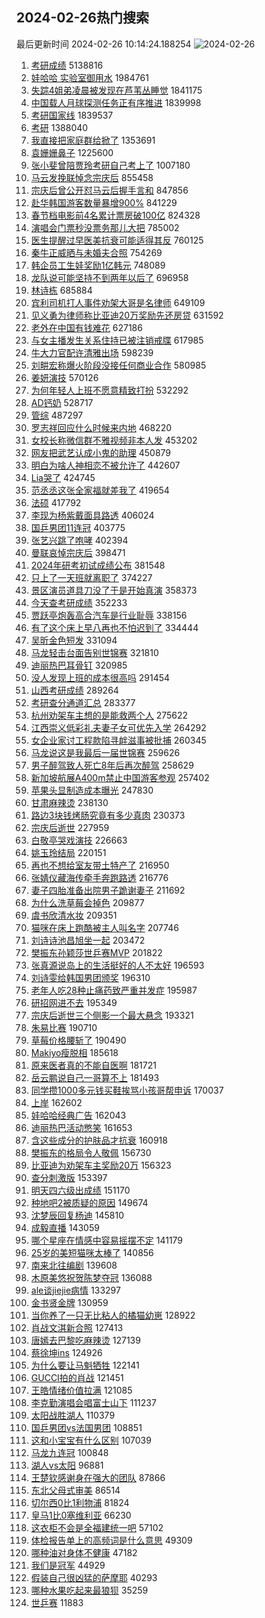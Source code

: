 ## 2024-02-26热门搜索 
最后更新时间 2024-02-26 10:14:24.188254 
![2024-02-26](https://imgs-storage.s3.us-east-005.backblazeb2.com/20240226/2024-02-26.png?versionId=4_z8fbbed132d73df8689c40f13_f11742599e506eb49_d20240226_m021424_c005_v0501016_t0022_u01708913664128) 
1. [考研成绩](https://s.weibo.com/weibo?q=%E8%80%83%E7%A0%94%E6%88%90%E7%BB%A9&t=31&band_rank=1&Refer=top) 5138816
1. [娃哈哈 实验室御用水](https://s.weibo.com/weibo?q=%E5%A8%83%E5%93%88%E5%93%88%20%E5%AE%9E%E9%AA%8C%E5%AE%A4%E5%BE%A1%E7%94%A8%E6%B0%B4&t=31&band_rank=47&Refer=top) 1984761
1. [失踪4姐弟凌晨被发现在芦苇丛睡觉](https://s.weibo.com/weibo?q=%23%E5%A4%B1%E8%B8%AA4%E5%A7%90%E5%BC%9F%E5%87%8C%E6%99%A8%E8%A2%AB%E5%8F%91%E7%8E%B0%E5%9C%A8%E8%8A%A6%E8%8B%87%E4%B8%9B%E7%9D%A1%E8%A7%89%23&t=31&band_rank=31&Refer=top) 1841175
1. [中国载人月球探测任务正有序推进](https://s.weibo.com/weibo?q=%23%E4%B8%AD%E5%9B%BD%E8%BD%BD%E4%BA%BA%E6%9C%88%E7%90%83%E6%8E%A2%E6%B5%8B%E4%BB%BB%E5%8A%A1%E6%AD%A3%E6%9C%89%E5%BA%8F%E6%8E%A8%E8%BF%9B%23&t=31&band_rank=3&Refer=top) 1839998
1. [考研国家线](https://s.weibo.com/weibo?q=%E8%80%83%E7%A0%94%E5%9B%BD%E5%AE%B6%E7%BA%BF&t=31&band_rank=5&Refer=top) 1839537
1. [考研](https://s.weibo.com/weibo?q=%E8%80%83%E7%A0%94&t=31&band_rank=6&Refer=top) 1388040
1. [我直接把家庭群给掀了](https://s.weibo.com/weibo?q=%23%E6%88%91%E7%9B%B4%E6%8E%A5%E6%8A%8A%E5%AE%B6%E5%BA%AD%E7%BE%A4%E7%BB%99%E6%8E%80%E4%BA%86%23&t=31&band_rank=4&Refer=top) 1353691
1. [袁姗姗鼻子](https://s.weibo.com/weibo?q=%E8%A2%81%E5%A7%97%E5%A7%97%E9%BC%BB%E5%AD%90&t=31&band_rank=1&Refer=top) 1225600
1. [张小斐曾陪贾玲考研自己考上了](https://s.weibo.com/weibo?q=%23%E5%BC%A0%E5%B0%8F%E6%96%90%E6%9B%BE%E9%99%AA%E8%B4%BE%E7%8E%B2%E8%80%83%E7%A0%94%E8%87%AA%E5%B7%B1%E8%80%83%E4%B8%8A%E4%BA%86%23&t=31&band_rank=2&Refer=top) 1007180
1. [马云发挽联悼念宗庆后](https://s.weibo.com/weibo?q=%23%E9%A9%AC%E4%BA%91%E5%8F%91%E6%8C%BD%E8%81%94%E6%82%BC%E5%BF%B5%E5%AE%97%E5%BA%86%E5%90%8E%23&t=31&band_rank=11&Refer=top) 855458
1. [宗庆后曾公开怼马云后握手言和](https://s.weibo.com/weibo?q=%23%E5%AE%97%E5%BA%86%E5%90%8E%E6%9B%BE%E5%85%AC%E5%BC%80%E6%80%BC%E9%A9%AC%E4%BA%91%E5%90%8E%E6%8F%A1%E6%89%8B%E8%A8%80%E5%92%8C%23&t=31&band_rank=7&Refer=top) 847856
1. [赴华韩国游客数量暴增900%](https://s.weibo.com/weibo?q=%23%E8%B5%B4%E5%8D%8E%E9%9F%A9%E5%9B%BD%E6%B8%B8%E5%AE%A2%E6%95%B0%E9%87%8F%E6%9A%B4%E5%A2%9E900%25%23&t=31&band_rank=21&Refer=top) 841229
1. [春节档电影前4名累计票房破100亿](https://s.weibo.com/weibo?q=%23%E6%98%A5%E8%8A%82%E6%A1%A3%E7%94%B5%E5%BD%B1%E5%89%8D4%E5%90%8D%E7%B4%AF%E8%AE%A1%E7%A5%A8%E6%88%BF%E7%A0%B4100%E4%BA%BF%23&t=31&band_rank=3&Refer=top) 824328
1. [演唱会门票秒没票务那儿大把](https://s.weibo.com/weibo?q=%23%E6%BC%94%E5%94%B1%E4%BC%9A%E9%97%A8%E7%A5%A8%E7%A7%92%E6%B2%A1%E7%A5%A8%E5%8A%A1%E9%82%A3%E5%84%BF%E5%A4%A7%E6%8A%8A%23&t=31&band_rank=8&Refer=top) 785002
1. [医生提醒过早医美抗衰可能适得其反](https://s.weibo.com/weibo?q=%23%E5%8C%BB%E7%94%9F%E6%8F%90%E9%86%92%E8%BF%87%E6%97%A9%E5%8C%BB%E7%BE%8E%E6%8A%97%E8%A1%B0%E5%8F%AF%E8%83%BD%E9%80%82%E5%BE%97%E5%85%B6%E5%8F%8D%23&t=31&band_rank=14&Refer=top) 760125
1. [秦牛正威晒与未婚夫合照](https://s.weibo.com/weibo?q=%23%E7%A7%A6%E7%89%9B%E6%AD%A3%E5%A8%81%E6%99%92%E4%B8%8E%E6%9C%AA%E5%A9%9A%E5%A4%AB%E5%90%88%E7%85%A7%23&t=31&band_rank=4&Refer=top) 754269
1. [韩企员工生娃奖励1亿韩元](https://s.weibo.com/weibo?q=%23%E9%9F%A9%E4%BC%81%E5%91%98%E5%B7%A5%E7%94%9F%E5%A8%83%E5%A5%96%E5%8A%B11%E4%BA%BF%E9%9F%A9%E5%85%83%23&t=31&band_rank=7&Refer=top) 748089
1. [龙队说可能坚持不到两年以后了](https://s.weibo.com/weibo?q=%23%E9%BE%99%E9%98%9F%E8%AF%B4%E5%8F%AF%E8%83%BD%E5%9D%9A%E6%8C%81%E4%B8%8D%E5%88%B0%E4%B8%A4%E5%B9%B4%E4%BB%A5%E5%90%8E%E4%BA%86%23&t=31&band_rank=5&Refer=top) 696958
1. [林诗栋](https://s.weibo.com/weibo?q=%E6%9E%97%E8%AF%97%E6%A0%8B&t=31&band_rank=6&Refer=top) 685884
1. [宾利司机打人事件劝架大哥是名律师](https://s.weibo.com/weibo?q=%23%E5%AE%BE%E5%88%A9%E5%8F%B8%E6%9C%BA%E6%89%93%E4%BA%BA%E4%BA%8B%E4%BB%B6%E5%8A%9D%E6%9E%B6%E5%A4%A7%E5%93%A5%E6%98%AF%E5%90%8D%E5%BE%8B%E5%B8%88%23&t=31&band_rank=37&Refer=top) 649109
1. [见义勇为律师称比亚迪20万奖励先还房贷](https://s.weibo.com/weibo?q=%23%E8%A7%81%E4%B9%89%E5%8B%87%E4%B8%BA%E5%BE%8B%E5%B8%88%E7%A7%B0%E6%AF%94%E4%BA%9A%E8%BF%AA20%E4%B8%87%E5%A5%96%E5%8A%B1%E5%85%88%E8%BF%98%E6%88%BF%E8%B4%B7%23&t=31&band_rank=11&Refer=top) 631592
1. [老外在中国有钱难花](https://s.weibo.com/weibo?q=%23%E8%80%81%E5%A4%96%E5%9C%A8%E4%B8%AD%E5%9B%BD%E6%9C%89%E9%92%B1%E9%9A%BE%E8%8A%B1%23&t=31&band_rank=13&Refer=top) 627186
1. [与女主播发生关系住持已被注销戒牒](https://s.weibo.com/weibo?q=%23%E4%B8%8E%E5%A5%B3%E4%B8%BB%E6%92%AD%E5%8F%91%E7%94%9F%E5%85%B3%E7%B3%BB%E4%BD%8F%E6%8C%81%E5%B7%B2%E8%A2%AB%E6%B3%A8%E9%94%80%E6%88%92%E7%89%92%23&t=31&band_rank=7&Refer=top) 617985
1. [牛大力官配许清雅出场](https://s.weibo.com/weibo?q=%23%E7%89%9B%E5%A4%A7%E5%8A%9B%E5%AE%98%E9%85%8D%E8%AE%B8%E6%B8%85%E9%9B%85%E5%87%BA%E5%9C%BA%23&t=31&band_rank=37&Refer=top) 598239
1. [刘畊宏称爆火阶段没接任何商业合作](https://s.weibo.com/weibo?q=%23%E5%88%98%E7%95%8A%E5%AE%8F%E7%A7%B0%E7%88%86%E7%81%AB%E9%98%B6%E6%AE%B5%E6%B2%A1%E6%8E%A5%E4%BB%BB%E4%BD%95%E5%95%86%E4%B8%9A%E5%90%88%E4%BD%9C%23&t=31&band_rank=24&Refer=top) 580985
1. [姜妍演技](https://s.weibo.com/weibo?q=%E5%A7%9C%E5%A6%8D%E6%BC%94%E6%8A%80&t=31&band_rank=8&Refer=top) 570126
1. [为何年轻人上班不愿意精致打扮](https://s.weibo.com/weibo?q=%23%E4%B8%BA%E4%BD%95%E5%B9%B4%E8%BD%BB%E4%BA%BA%E4%B8%8A%E7%8F%AD%E4%B8%8D%E6%84%BF%E6%84%8F%E7%B2%BE%E8%87%B4%E6%89%93%E6%89%AE%23&t=31&band_rank=17&Refer=top) 532292
1. [AD钙奶](https://s.weibo.com/weibo?q=AD%E9%92%99%E5%A5%B6&t=31&band_rank=9&Refer=top) 528717
1. [管综](https://s.weibo.com/weibo?q=%E7%AE%A1%E7%BB%BC&t=31&band_rank=13&Refer=top) 487297
1. [罗志祥回应什么时候来内地](https://s.weibo.com/weibo?q=%23%E7%BD%97%E5%BF%97%E7%A5%A5%E5%9B%9E%E5%BA%94%E4%BB%80%E4%B9%88%E6%97%B6%E5%80%99%E6%9D%A5%E5%86%85%E5%9C%B0%23&t=31&band_rank=11&Refer=top) 468220
1. [女校长称微信群不雅视频非本人发](https://s.weibo.com/weibo?q=%23%E5%A5%B3%E6%A0%A1%E9%95%BF%E7%A7%B0%E5%BE%AE%E4%BF%A1%E7%BE%A4%E4%B8%8D%E9%9B%85%E8%A7%86%E9%A2%91%E9%9D%9E%E6%9C%AC%E4%BA%BA%E5%8F%91%23&t=31&band_rank=10&Refer=top) 453202
1. [网友把武艺认成小鬼的助理](https://s.weibo.com/weibo?q=%23%E7%BD%91%E5%8F%8B%E6%8A%8A%E6%AD%A6%E8%89%BA%E8%AE%A4%E6%88%90%E5%B0%8F%E9%AC%BC%E7%9A%84%E5%8A%A9%E7%90%86%23&t=31&band_rank=25&Refer=top) 450879
1. [明白为啥人神相恋不被允许了](https://s.weibo.com/weibo?q=%E6%98%8E%E7%99%BD%E4%B8%BA%E5%95%A5%E4%BA%BA%E7%A5%9E%E7%9B%B8%E6%81%8B%E4%B8%8D%E8%A2%AB%E5%85%81%E8%AE%B8%E4%BA%86&t=31&band_rank=14&Refer=top) 442607
1. [Lia哭了](https://s.weibo.com/weibo?q=Lia%E5%93%AD%E4%BA%86&t=31&band_rank=12&Refer=top) 424745
1. [范丞丞这张全家福就差我了](https://s.weibo.com/weibo?q=%23%E8%8C%83%E4%B8%9E%E4%B8%9E%E8%BF%99%E5%BC%A0%E5%85%A8%E5%AE%B6%E7%A6%8F%E5%B0%B1%E5%B7%AE%E6%88%91%E4%BA%86%23&t=31&band_rank=13&Refer=top) 419654
1. [法硕](https://s.weibo.com/weibo?q=%E6%B3%95%E7%A1%95&t=31&band_rank=20&Refer=top) 417792
1. [李现为杨紫戴面具路透](https://s.weibo.com/weibo?q=%23%E6%9D%8E%E7%8E%B0%E4%B8%BA%E6%9D%A8%E7%B4%AB%E6%88%B4%E9%9D%A2%E5%85%B7%E8%B7%AF%E9%80%8F%23&t=31&band_rank=14&Refer=top) 406024
1. [国乒男团11连冠](https://s.weibo.com/weibo?q=%23%E5%9B%BD%E4%B9%92%E7%94%B7%E5%9B%A211%E8%BF%9E%E5%86%A0%23&t=31&band_rank=15&Refer=top) 403775
1. [张艺兴跳了咆哮](https://s.weibo.com/weibo?q=%23%E5%BC%A0%E8%89%BA%E5%85%B4%E8%B7%B3%E4%BA%86%E5%92%86%E5%93%AE%23&t=31&band_rank=16&Refer=top) 402394
1. [曼联哀悼宗庆后](https://s.weibo.com/weibo?q=%23%E6%9B%BC%E8%81%94%E5%93%80%E6%82%BC%E5%AE%97%E5%BA%86%E5%90%8E%23&t=31&band_rank=17&Refer=top) 398471
1. [2024年研考初试成绩公布](https://s.weibo.com/weibo?q=%232024%E5%B9%B4%E7%A0%94%E8%80%83%E5%88%9D%E8%AF%95%E6%88%90%E7%BB%A9%E5%85%AC%E5%B8%83%23&t=31&band_rank=18&Refer=top) 381548
1. [只上了一天班就离职了](https://s.weibo.com/weibo?q=%23%E5%8F%AA%E4%B8%8A%E4%BA%86%E4%B8%80%E5%A4%A9%E7%8F%AD%E5%B0%B1%E7%A6%BB%E8%81%8C%E4%BA%86%23&t=31&band_rank=26&Refer=top) 374227
1. [景区演员道具刀没了于是开始真演](https://s.weibo.com/weibo?q=%23%E6%99%AF%E5%8C%BA%E6%BC%94%E5%91%98%E9%81%93%E5%85%B7%E5%88%80%E6%B2%A1%E4%BA%86%E4%BA%8E%E6%98%AF%E5%BC%80%E5%A7%8B%E7%9C%9F%E6%BC%94%23&t=31&band_rank=48&Refer=top) 358373
1. [今天查考研成绩](https://s.weibo.com/weibo?q=%23%E4%BB%8A%E5%A4%A9%E6%9F%A5%E8%80%83%E7%A0%94%E6%88%90%E7%BB%A9%23&t=31&band_rank=18&Refer=top) 352233
1. [贾跃亭炮轰高合汽车是行业耻辱](https://s.weibo.com/weibo?q=%23%E8%B4%BE%E8%B7%83%E4%BA%AD%E7%82%AE%E8%BD%B0%E9%AB%98%E5%90%88%E6%B1%BD%E8%BD%A6%E6%98%AF%E8%A1%8C%E4%B8%9A%E8%80%BB%E8%BE%B1%23&t=31&band_rank=28&Refer=top) 338156
1. [有了这个床上早八再也不怕迟到了](https://s.weibo.com/weibo?q=%23%E6%9C%89%E4%BA%86%E8%BF%99%E4%B8%AA%E5%BA%8A%E4%B8%8A%E6%97%A9%E5%85%AB%E5%86%8D%E4%B9%9F%E4%B8%8D%E6%80%95%E8%BF%9F%E5%88%B0%E4%BA%86%23&t=31&band_rank=22&Refer=top) 334444
1. [吴昕金色短发](https://s.weibo.com/weibo?q=%23%E5%90%B4%E6%98%95%E9%87%91%E8%89%B2%E7%9F%AD%E5%8F%91%23&t=31&band_rank=27&Refer=top) 331094
1. [马龙轻击台面告别世锦赛](https://s.weibo.com/weibo?q=%23%E9%A9%AC%E9%BE%99%E8%BD%BB%E5%87%BB%E5%8F%B0%E9%9D%A2%E5%91%8A%E5%88%AB%E4%B8%96%E9%94%A6%E8%B5%9B%23&t=31&band_rank=21&Refer=top) 321810
1. [迪丽热巴耳骨钉](https://s.weibo.com/weibo?q=%23%E8%BF%AA%E4%B8%BD%E7%83%AD%E5%B7%B4%E8%80%B3%E9%AA%A8%E9%92%89%23&t=31&band_rank=22&Refer=top) 320985
1. [没人发现上班的成本很高吗](https://s.weibo.com/weibo?q=%23%E6%B2%A1%E4%BA%BA%E5%8F%91%E7%8E%B0%E4%B8%8A%E7%8F%AD%E7%9A%84%E6%88%90%E6%9C%AC%E5%BE%88%E9%AB%98%E5%90%97%23&t=31&band_rank=48&Refer=top) 291454
1. [山西考研成绩](https://s.weibo.com/weibo?q=%E5%B1%B1%E8%A5%BF%E8%80%83%E7%A0%94%E6%88%90%E7%BB%A9&t=31&band_rank=24&Refer=top) 289264
1. [考研查分通道汇总](https://s.weibo.com/weibo?q=%23%E8%80%83%E7%A0%94%E6%9F%A5%E5%88%86%E9%80%9A%E9%81%93%E6%B1%87%E6%80%BB%23&t=31&band_rank=19&Refer=top) 283377
1. [杭州劝架车主想的是能救两个人](https://s.weibo.com/weibo?q=%23%E6%9D%AD%E5%B7%9E%E5%8A%9D%E6%9E%B6%E8%BD%A6%E4%B8%BB%E6%83%B3%E7%9A%84%E6%98%AF%E8%83%BD%E6%95%91%E4%B8%A4%E4%B8%AA%E4%BA%BA%23&t=31&band_rank=18&Refer=top) 275622
1. [江西崇义低彩礼夫妻子女可优先入学](https://s.weibo.com/weibo?q=%23%E6%B1%9F%E8%A5%BF%E5%B4%87%E4%B9%89%E4%BD%8E%E5%BD%A9%E7%A4%BC%E5%A4%AB%E5%A6%BB%E5%AD%90%E5%A5%B3%E5%8F%AF%E4%BC%98%E5%85%88%E5%85%A5%E5%AD%A6%23&t=31&band_rank=22&Refer=top) 264292
1. [女企业家讨工程款陷寻衅滋事被批捕](https://s.weibo.com/weibo?q=%23%E5%A5%B3%E4%BC%81%E4%B8%9A%E5%AE%B6%E8%AE%A8%E5%B7%A5%E7%A8%8B%E6%AC%BE%E9%99%B7%E5%AF%BB%E8%A1%85%E6%BB%8B%E4%BA%8B%E8%A2%AB%E6%89%B9%E6%8D%95%23&t=31&band_rank=50&Refer=top) 260345
1. [马龙说这是我最后一届世锦赛](https://s.weibo.com/weibo?q=%23%E9%A9%AC%E9%BE%99%E8%AF%B4%E8%BF%99%E6%98%AF%E6%88%91%E6%9C%80%E5%90%8E%E4%B8%80%E5%B1%8A%E4%B8%96%E9%94%A6%E8%B5%9B%23&t=31&band_rank=19&Refer=top) 259626
1. [男子醉驾致人死亡8年后再次醉驾](https://s.weibo.com/weibo?q=%23%E7%94%B7%E5%AD%90%E9%86%89%E9%A9%BE%E8%87%B4%E4%BA%BA%E6%AD%BB%E4%BA%A18%E5%B9%B4%E5%90%8E%E5%86%8D%E6%AC%A1%E9%86%89%E9%A9%BE%23&t=31&band_rank=24&Refer=top) 258629
1. [新加坡航展A400m禁止中国游客参观](https://s.weibo.com/weibo?q=%23%E6%96%B0%E5%8A%A0%E5%9D%A1%E8%88%AA%E5%B1%95A400m%E7%A6%81%E6%AD%A2%E4%B8%AD%E5%9B%BD%E6%B8%B8%E5%AE%A2%E5%8F%82%E8%A7%82%23&t=31&band_rank=29&Refer=top) 257402
1. [苹果头显制造成本曝光](https://s.weibo.com/weibo?q=%23%E8%8B%B9%E6%9E%9C%E5%A4%B4%E6%98%BE%E5%88%B6%E9%80%A0%E6%88%90%E6%9C%AC%E6%9B%9D%E5%85%89%23&t=31&band_rank=25&Refer=top) 247830
1. [甘肃麻辣烫](https://s.weibo.com/weibo?q=%E7%94%98%E8%82%83%E9%BA%BB%E8%BE%A3%E7%83%AB&t=31&band_rank=30&Refer=top) 238130
1. [路边3块钱烤肠究竟有多少真肉](https://s.weibo.com/weibo?q=%23%E8%B7%AF%E8%BE%B93%E5%9D%97%E9%92%B1%E7%83%A4%E8%82%A0%E7%A9%B6%E7%AB%9F%E6%9C%89%E5%A4%9A%E5%B0%91%E7%9C%9F%E8%82%89%23&t=31&band_rank=32&Refer=top) 230373
1. [宗庆后逝世](https://s.weibo.com/weibo?q=%23%E5%AE%97%E5%BA%86%E5%90%8E%E9%80%9D%E4%B8%96%23&t=31&band_rank=20&Refer=top) 227959
1. [白敬亭哭戏演技](https://s.weibo.com/weibo?q=%23%E7%99%BD%E6%95%AC%E4%BA%AD%E5%93%AD%E6%88%8F%E6%BC%94%E6%8A%80%23&t=31&band_rank=33&Refer=top) 226663
1. [姚玉玲结局](https://s.weibo.com/weibo?q=%E5%A7%9A%E7%8E%89%E7%8E%B2%E7%BB%93%E5%B1%80&t=31&band_rank=23&Refer=top) 220151
1. [再也不想给室友带土特产了](https://s.weibo.com/weibo?q=%23%E5%86%8D%E4%B9%9F%E4%B8%8D%E6%83%B3%E7%BB%99%E5%AE%A4%E5%8F%8B%E5%B8%A6%E5%9C%9F%E7%89%B9%E4%BA%A7%E4%BA%86%23&t=31&band_rank=24&Refer=top) 216950
1. [张婧仪藏海传牵手奔跑路透](https://s.weibo.com/weibo?q=%23%E5%BC%A0%E5%A9%A7%E4%BB%AA%E8%97%8F%E6%B5%B7%E4%BC%A0%E7%89%B5%E6%89%8B%E5%A5%94%E8%B7%91%E8%B7%AF%E9%80%8F%23&t=31&band_rank=35&Refer=top) 216776
1. [妻子四胎准备出院男子跪谢妻子](https://s.weibo.com/weibo?q=%23%E5%A6%BB%E5%AD%90%E5%9B%9B%E8%83%8E%E5%87%86%E5%A4%87%E5%87%BA%E9%99%A2%E7%94%B7%E5%AD%90%E8%B7%AA%E8%B0%A2%E5%A6%BB%E5%AD%90%23&t=31&band_rank=25&Refer=top) 211692
1. [为什么洗草莓会掉色](https://s.weibo.com/weibo?q=%23%E4%B8%BA%E4%BB%80%E4%B9%88%E6%B4%97%E8%8D%89%E8%8E%93%E4%BC%9A%E6%8E%89%E8%89%B2%23&t=31&band_rank=39&Refer=top) 209877
1. [虞书欣清水妆](https://s.weibo.com/weibo?q=%23%E8%99%9E%E4%B9%A6%E6%AC%A3%E6%B8%85%E6%B0%B4%E5%A6%86%23&t=31&band_rank=26&Refer=top) 209351
1. [猫咪在床上跑酷被主人叫名字](https://s.weibo.com/weibo?q=%E7%8C%AB%E5%92%AA%E5%9C%A8%E5%BA%8A%E4%B8%8A%E8%B7%91%E9%85%B7%E8%A2%AB%E4%B8%BB%E4%BA%BA%E5%8F%AB%E5%90%8D%E5%AD%97&t=31&band_rank=31&Refer=top) 207746
1. [刘诗诗池昌旭坐一起](https://s.weibo.com/weibo?q=%23%E5%88%98%E8%AF%97%E8%AF%97%E6%B1%A0%E6%98%8C%E6%97%AD%E5%9D%90%E4%B8%80%E8%B5%B7%23&t=31&band_rank=28&Refer=top) 203472
1. [樊振东孙颖莎世乒赛MVP](https://s.weibo.com/weibo?q=%23%E6%A8%8A%E6%8C%AF%E4%B8%9C%E5%AD%99%E9%A2%96%E8%8E%8E%E4%B8%96%E4%B9%92%E8%B5%9BMVP%23&t=31&band_rank=29&Refer=top) 201822
1. [张真源说岛上的生活挺好的人不太好](https://s.weibo.com/weibo?q=%23%E5%BC%A0%E7%9C%9F%E6%BA%90%E8%AF%B4%E5%B2%9B%E4%B8%8A%E7%9A%84%E7%94%9F%E6%B4%BB%E6%8C%BA%E5%A5%BD%E7%9A%84%E4%BA%BA%E4%B8%8D%E5%A4%AA%E5%A5%BD%23&t=31&band_rank=30&Refer=top) 196593
1. [刘诗雯给韩国男团颁奖](https://s.weibo.com/weibo?q=%23%E5%88%98%E8%AF%97%E9%9B%AF%E7%BB%99%E9%9F%A9%E5%9B%BD%E7%94%B7%E5%9B%A2%E9%A2%81%E5%A5%96%23&t=31&band_rank=30&Refer=top) 196310
1. [老年人吃28种止痛药致严重并发症](https://s.weibo.com/weibo?q=%23%E8%80%81%E5%B9%B4%E4%BA%BA%E5%90%8328%E7%A7%8D%E6%AD%A2%E7%97%9B%E8%8D%AF%E8%87%B4%E4%B8%A5%E9%87%8D%E5%B9%B6%E5%8F%91%E7%97%87%23&t=31&band_rank=37&Refer=top) 195987
1. [研招网进不去](https://s.weibo.com/weibo?q=%E7%A0%94%E6%8B%9B%E7%BD%91%E8%BF%9B%E4%B8%8D%E5%8E%BB&t=31&band_rank=38&Refer=top) 195349
1. [宗庆后逝世三个侧影一个最大悬念](https://s.weibo.com/weibo?q=%23%E5%AE%97%E5%BA%86%E5%90%8E%E9%80%9D%E4%B8%96%E4%B8%89%E4%B8%AA%E4%BE%A7%E5%BD%B1%E4%B8%80%E4%B8%AA%E6%9C%80%E5%A4%A7%E6%82%AC%E5%BF%B5%23&t=31&band_rank=38&Refer=top) 193321
1. [朱易比赛](https://s.weibo.com/weibo?q=%E6%9C%B1%E6%98%93%E6%AF%94%E8%B5%9B&t=31&band_rank=31&Refer=top) 190710
1. [草莓价格腰斩了](https://s.weibo.com/weibo?q=%23%E8%8D%89%E8%8E%93%E4%BB%B7%E6%A0%BC%E8%85%B0%E6%96%A9%E4%BA%86%23&t=31&band_rank=31&Refer=top) 190490
1. [Makiyo瘦脱相](https://s.weibo.com/weibo?q=Makiyo%E7%98%A6%E8%84%B1%E7%9B%B8&t=31&band_rank=33&Refer=top) 185618
1. [原来医者真的不能自医啊](https://s.weibo.com/weibo?q=%23%E5%8E%9F%E6%9D%A5%E5%8C%BB%E8%80%85%E7%9C%9F%E7%9A%84%E4%B8%8D%E8%83%BD%E8%87%AA%E5%8C%BB%E5%95%8A%23&t=31&band_rank=32&Refer=top) 181721
1. [岳云鹏说自己一哥算不上](https://s.weibo.com/weibo?q=%23%E5%B2%B3%E4%BA%91%E9%B9%8F%E8%AF%B4%E8%87%AA%E5%B7%B1%E4%B8%80%E5%93%A5%E7%AE%97%E4%B8%8D%E4%B8%8A%23&t=31&band_rank=36&Refer=top) 181493
1. [同学攒1000多元钱买鞋挨骂小孩哥帮申诉](https://s.weibo.com/weibo?q=%23%E5%90%8C%E5%AD%A6%E6%94%921000%E5%A4%9A%E5%85%83%E9%92%B1%E4%B9%B0%E9%9E%8B%E6%8C%A8%E9%AA%82%E5%B0%8F%E5%AD%A9%E5%93%A5%E5%B8%AE%E7%94%B3%E8%AF%89%23&t=31&band_rank=38&Refer=top) 170037
1. [上岸](https://s.weibo.com/weibo?q=%E4%B8%8A%E5%B2%B8&t=31&band_rank=43&Refer=top) 162602
1. [娃哈哈经典广告](https://s.weibo.com/weibo?q=%23%E5%A8%83%E5%93%88%E5%93%88%E7%BB%8F%E5%85%B8%E5%B9%BF%E5%91%8A%23&t=31&band_rank=38&Refer=top) 162043
1. [迪丽热巴活动憋笑](https://s.weibo.com/weibo?q=%23%E8%BF%AA%E4%B8%BD%E7%83%AD%E5%B7%B4%E6%B4%BB%E5%8A%A8%E6%86%8B%E7%AC%91%23&t=31&band_rank=34&Refer=top) 161653
1. [含这些成分的护肤品才抗衰](https://s.weibo.com/weibo?q=%23%E5%90%AB%E8%BF%99%E4%BA%9B%E6%88%90%E5%88%86%E7%9A%84%E6%8A%A4%E8%82%A4%E5%93%81%E6%89%8D%E6%8A%97%E8%A1%B0%23&t=31&band_rank=41&Refer=top) 160918
1. [樊振东的格局令人敬佩](https://s.weibo.com/weibo?q=%23%E6%A8%8A%E6%8C%AF%E4%B8%9C%E7%9A%84%E6%A0%BC%E5%B1%80%E4%BB%A4%E4%BA%BA%E6%95%AC%E4%BD%A9%23&t=31&band_rank=48&Refer=top) 156730
1. [比亚迪为劝架车主奖励20万](https://s.weibo.com/weibo?q=%23%E6%AF%94%E4%BA%9A%E8%BF%AA%E4%B8%BA%E5%8A%9D%E6%9E%B6%E8%BD%A6%E4%B8%BB%E5%A5%96%E5%8A%B120%E4%B8%87%23&t=31&band_rank=35&Refer=top) 156323
1. [查分刺激版](https://s.weibo.com/weibo?q=%23%E6%9F%A5%E5%88%86%E5%88%BA%E6%BF%80%E7%89%88%23&t=31&band_rank=47&Refer=top) 153397
1. [明天四六级出成绩](https://s.weibo.com/weibo?q=%E6%98%8E%E5%A4%A9%E5%9B%9B%E5%85%AD%E7%BA%A7%E5%87%BA%E6%88%90%E7%BB%A9&t=31&band_rank=44&Refer=top) 151170
1. [种地吧2被质疑的原因](https://s.weibo.com/weibo?q=%E7%A7%8D%E5%9C%B0%E5%90%A72%E8%A2%AB%E8%B4%A8%E7%96%91%E7%9A%84%E5%8E%9F%E5%9B%A0&t=31&band_rank=36&Refer=top) 149674
1. [沈梦辰回复杨迪](https://s.weibo.com/weibo?q=%23%E6%B2%88%E6%A2%A6%E8%BE%B0%E5%9B%9E%E5%A4%8D%E6%9D%A8%E8%BF%AA%23&t=31&band_rank=46&Refer=top) 145810
1. [成毅直播](https://s.weibo.com/weibo?q=%E6%88%90%E6%AF%85%E7%9B%B4%E6%92%AD&t=31&band_rank=39&Refer=top) 143059
1. [哪个星座在情感中容易摇摆不定](https://s.weibo.com/weibo?q=%23%E5%93%AA%E4%B8%AA%E6%98%9F%E5%BA%A7%E5%9C%A8%E6%83%85%E6%84%9F%E4%B8%AD%E5%AE%B9%E6%98%93%E6%91%87%E6%91%86%E4%B8%8D%E5%AE%9A%23&t=31&band_rank=48&Refer=top) 141179
1. [25岁的美短猫咪太棒了](https://s.weibo.com/weibo?q=%2325%E5%B2%81%E7%9A%84%E7%BE%8E%E7%9F%AD%E7%8C%AB%E5%92%AA%E5%A4%AA%E6%A3%92%E4%BA%86%23&t=31&band_rank=40&Refer=top) 140856
1. [南来北往编剧](https://s.weibo.com/weibo?q=%E5%8D%97%E6%9D%A5%E5%8C%97%E5%BE%80%E7%BC%96%E5%89%A7&t=31&band_rank=41&Refer=top) 139608
1. [木原美悠祝贺陈梦夺冠](https://s.weibo.com/weibo?q=%23%E6%9C%A8%E5%8E%9F%E7%BE%8E%E6%82%A0%E7%A5%9D%E8%B4%BA%E9%99%88%E6%A2%A6%E5%A4%BA%E5%86%A0%23&t=31&band_rank=42&Refer=top) 136088
1. [ale谈jiejie病情](https://s.weibo.com/weibo?q=%23ale%E8%B0%88jiejie%E7%97%85%E6%83%85%23&t=31&band_rank=34&Refer=top) 133297
1. [金书贤金牌](https://s.weibo.com/weibo?q=%23%E9%87%91%E4%B9%A6%E8%B4%A4%E9%87%91%E7%89%8C%23&t=31&band_rank=43&Refer=top) 130959
1. [当你养了一只无比粘人的橘猫幼崽](https://s.weibo.com/weibo?q=%E5%BD%93%E4%BD%A0%E5%85%BB%E4%BA%86%E4%B8%80%E5%8F%AA%E6%97%A0%E6%AF%94%E7%B2%98%E4%BA%BA%E7%9A%84%E6%A9%98%E7%8C%AB%E5%B9%BC%E5%B4%BD&t=31&band_rank=44&Refer=top) 128922
1. [肖战文淇新合照](https://s.weibo.com/weibo?q=%23%E8%82%96%E6%88%98%E6%96%87%E6%B7%87%E6%96%B0%E5%90%88%E7%85%A7%23&t=31&band_rank=45&Refer=top) 127413
1. [唐嫣去巴黎吃麻辣烫](https://s.weibo.com/weibo?q=%23%E5%94%90%E5%AB%A3%E5%8E%BB%E5%B7%B4%E9%BB%8E%E5%90%83%E9%BA%BB%E8%BE%A3%E7%83%AB%23&t=31&band_rank=46&Refer=top) 127139
1. [蔡徐坤ins](https://s.weibo.com/weibo?q=%23%E8%94%A1%E5%BE%90%E5%9D%A4ins%23&t=31&band_rank=47&Refer=top) 124926
1. [为什么要让马魁牺牲](https://s.weibo.com/weibo?q=%23%E4%B8%BA%E4%BB%80%E4%B9%88%E8%A6%81%E8%AE%A9%E9%A9%AC%E9%AD%81%E7%89%BA%E7%89%B2%23&t=31&band_rank=48&Refer=top) 122141
1. [GUCCI拍的肖战](https://s.weibo.com/weibo?q=%23GUCCI%E6%8B%8D%E7%9A%84%E8%82%96%E6%88%98%23&t=31&band_rank=48&Refer=top) 121451
1. [王皓情绪价值拉满](https://s.weibo.com/weibo?q=%23%E7%8E%8B%E7%9A%93%E6%83%85%E7%BB%AA%E4%BB%B7%E5%80%BC%E6%8B%89%E6%BB%A1%23&t=31&band_rank=49&Refer=top) 121085
1. [李克勤演唱会唱富士山下](https://s.weibo.com/weibo?q=%23%E6%9D%8E%E5%85%8B%E5%8B%A4%E6%BC%94%E5%94%B1%E4%BC%9A%E5%94%B1%E5%AF%8C%E5%A3%AB%E5%B1%B1%E4%B8%8B%23&t=31&band_rank=38&Refer=top) 111237
1. [太阳战胜湖人](https://s.weibo.com/weibo?q=%23%E5%A4%AA%E9%98%B3%E6%88%98%E8%83%9C%E6%B9%96%E4%BA%BA%23&t=31&band_rank=46&Refer=top) 110379
1. [国乒男团vs法国男团](https://s.weibo.com/weibo?q=%23%E5%9B%BD%E4%B9%92%E7%94%B7%E5%9B%A2vs%E6%B3%95%E5%9B%BD%E7%94%B7%E5%9B%A2%23&t=31&band_rank=50&Refer=top) 108851
1. [这和小宝宝有什么区别](https://s.weibo.com/weibo?q=%E8%BF%99%E5%92%8C%E5%B0%8F%E5%AE%9D%E5%AE%9D%E6%9C%89%E4%BB%80%E4%B9%88%E5%8C%BA%E5%88%AB&t=31&band_rank=50&Refer=top) 107039
1. [马龙九连冠](https://s.weibo.com/weibo?q=%23%E9%A9%AC%E9%BE%99%E4%B9%9D%E8%BF%9E%E5%86%A0%23&t=31&band_rank=48&Refer=top) 100848
1. [湖人vs太阳](https://s.weibo.com/weibo?q=%23%E6%B9%96%E4%BA%BAvs%E5%A4%AA%E9%98%B3%23&t=31&band_rank=45&Refer=top) 96881
1. [王楚钦感谢身在强大的团队](https://s.weibo.com/weibo?q=%23%E7%8E%8B%E6%A5%9A%E9%92%A6%E6%84%9F%E8%B0%A2%E8%BA%AB%E5%9C%A8%E5%BC%BA%E5%A4%A7%E7%9A%84%E5%9B%A2%E9%98%9F%23&t=31&band_rank=47&Refer=top) 87866
1. [东北父母式审美](https://s.weibo.com/weibo?q=%23%E4%B8%9C%E5%8C%97%E7%88%B6%E6%AF%8D%E5%BC%8F%E5%AE%A1%E7%BE%8E%23&t=31&band_rank=50&Refer=top) 86514
1. [切尔西0比1利物浦](https://s.weibo.com/weibo?q=%23%E5%88%87%E5%B0%94%E8%A5%BF0%E6%AF%941%E5%88%A9%E7%89%A9%E6%B5%A6%23&t=31&band_rank=46&Refer=top) 81824
1. [皇马1比0塞维利亚](https://s.weibo.com/weibo?q=%23%E7%9A%87%E9%A9%AC1%E6%AF%940%E5%A1%9E%E7%BB%B4%E5%88%A9%E4%BA%9A%23&t=31&band_rank=43&Refer=top) 66230
1. [这衣柜不会是全福建统一吧](https://s.weibo.com/weibo?q=%23%E8%BF%99%E8%A1%A3%E6%9F%9C%E4%B8%8D%E4%BC%9A%E6%98%AF%E5%85%A8%E7%A6%8F%E5%BB%BA%E7%BB%9F%E4%B8%80%E5%90%A7%23&t=31&band_rank=50&Refer=top) 57102
1. [体检报告单上的高频词是什么意思](https://s.weibo.com/weibo?q=%23%E4%BD%93%E6%A3%80%E6%8A%A5%E5%91%8A%E5%8D%95%E4%B8%8A%E7%9A%84%E9%AB%98%E9%A2%91%E8%AF%8D%E6%98%AF%E4%BB%80%E4%B9%88%E6%84%8F%E6%80%9D%23&t=31&band_rank=47&Refer=top) 49309
1. [哪种油对身体不健康](https://s.weibo.com/weibo?q=%23%E5%93%AA%E7%A7%8D%E6%B2%B9%E5%AF%B9%E8%BA%AB%E4%BD%93%E4%B8%8D%E5%81%A5%E5%BA%B7%23&t=31&band_rank=50&Refer=top) 47182
1. [我们是冠军](https://s.weibo.com/weibo?q=%23%E6%88%91%E4%BB%AC%E6%98%AF%E5%86%A0%E5%86%9B%23&t=31&band_rank=50&Refer=top) 44929
1. [假装自己很凶猛的萨摩耶](https://s.weibo.com/weibo?q=%E5%81%87%E8%A3%85%E8%87%AA%E5%B7%B1%E5%BE%88%E5%87%B6%E7%8C%9B%E7%9A%84%E8%90%A8%E6%91%A9%E8%80%B6&t=31&band_rank=50&Refer=top) 40293
1. [哪种水果吃起来最狼狈](https://s.weibo.com/weibo?q=%23%E5%93%AA%E7%A7%8D%E6%B0%B4%E6%9E%9C%E5%90%83%E8%B5%B7%E6%9D%A5%E6%9C%80%E7%8B%BC%E7%8B%88%23&t=31&band_rank=50&Refer=top) 35259
1. [世乒赛](https://s.weibo.com/weibo?q=%E4%B8%96%E4%B9%92%E8%B5%9B&t=31&band_rank=47&Refer=top) 11883
